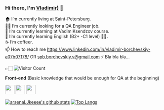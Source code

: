 
<!---
arsenaLJkeeee/arsenaLJkeeee is a ✨ special ✨ repository because its `README.md` (this file) appears on your GitHub profile.
You can click the Preview link to take a look at your changes.
--->

### Hi there, I'm [Vladimir)](https://github.com/arsenaljkeeee) 👋

🏠 I’m currently living at Saint-Petersburg. <br/>
👨‍💻 I’m currently looking for a QA Engineer job.<br/>
🔭 I’m currently learning at Vadim Ksendzov course.<br/>
🌱 I’m currently learning English (B2+ -C1 level) 🤦‍♂.<br/>
☕️ I’m coffeer. <br/>
📫 How to reach me https://www.linkedin.com/in/vladimir-borchevskiy-a07b07178/ OR
spb.borchevskiy.v@gmail.com
⚡ Bla bla bla...

👉🏻 ![Visitor Count](https://profile-counter.glitch.me/arsenaLJkeeee/count.svg)

**Front-end** (Basic knowledge that would be enough for QA at the beginning)

<code><img height="30" src="https://raw.githubusercontent.com/dereknguyen269/dereknguyen269/master/images/html.png"></code>
<code><img height="30" src="https://raw.githubusercontent.com/dereknguyen269/dereknguyen269/master/images/css3.png"></code>
<code><img height="30" src="https://raw.githubusercontent.com/dereknguyen269/dereknguyen269/master/images/js.png"></code>

[![arsenaLJkeeee's github stats](https://github-readme-stats.vercel.app/api?username=arsenaLJkeeee&show_icons=true&theme=merko)](https://github.com/arsenaLJkeeee)
[![Top Langs](https://github-readme-stats.vercel.app/api/top-langs/?username=arsenaLJkeeee&layout=compact&theme=merko)](https://github.com/anuraghazra/github-readme-stats)
